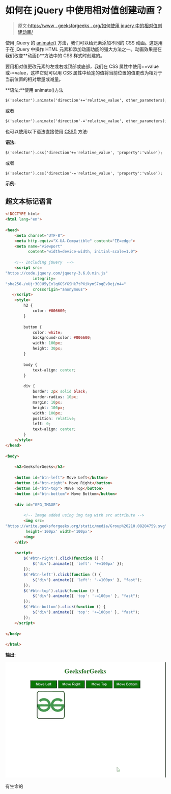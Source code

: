# 如何在 jQuery 中使用相对值创建动画？

> 原文:[https://www . geeksforgeeks . org/如何使用 jquery 中的相对值创建动画/](https://www.geeksforgeeks.org/how-to-create-animations-using-relative-value-in-jquery/)

使用 jQuery 的 [animate()](https://www.geeksforgeeks.org/jquery-animate-with-examples/) 方法，我们可以给元素添加不同的 CSS 动画。这是用于在 jQuery 中操作 HTML 元素和添加动画功能的强大方法之一。动画效果是在我们改变**动画()**方法中的 CSS 样式时创建的。

要用相对值更改元素的左或右或顶部或底部，我们在 CSS 属性中使用+=value 或-=value，这样它就可以用 CSS 属性中给定的值将当前位置的值更改为相对于当前位置的相对增量或减量。

**语法:**使用 animate()方法

```html
$('selector').animate('direction'+='relative_value', other_parameters);
```

或者

```html
$('selector').animate('direction'-='relative_value', other_parameters);
```

也可以使用以下语法直接使用 [CSS()](https://www.geeksforgeeks.org/jquery-css-method/) 方法:

**语法:**

```html
$('selector').css('direction'+='relative_value', 'property':'value');
```

或者

```html
$('selector').css('direction'-='relative_value', 'property':'value');
```

**示例:**

## 超文本标记语言

```html
<!DOCTYPE html>
<html lang="en">

<head>
    <meta charset="UTF-8">
    <meta http-equiv="X-UA-Compatible" content="IE=edge">
    <meta name="viewport" 
          content="width=device-width, initial-scale=1.0">

    <!-- Including jQuery  -->
    <script src=
"https://code.jquery.com/jquery-3.6.0.min.js"
            integrity=
"sha256-/xUj+3OJU5yExlq6GSYGSHk7tPXikynS7ogEvDej/m4=" 
            crossorigin="anonymous">
   </script>
    <style>
        h2 {
            color: #006600;
        }

        button {
            color: white;
            background-color: #006600;
            width: 100px;
            height: 30px;
        }

        body {
            text-align: center;
        }

        div {
            border: 2px solid black;
            border-radius: 10px;
            margin: 10px;
            height: 100px;
            width: 100px;
            position: relative;
            left: 0;
            text-align: center;
        }
    </style>
</head>

<body>

    <h2>GeeksforGeeks</h2>

    <button id="btn-left"> Move Left</button>
    <button id="btn-right"> Move Right</button>
    <button id="btn-top"> Move Top</button>
    <button id="btn-bottom"> Move Bottom</button>

    <div id="GFG_IMAGE">

        <!-- Image added using img tag with src attribute -->
        <img src=
"https://write.geeksforgeeks.org/static/media/Group%20210.08204759.svg" 
         height='100px' width='100px'>
        <img>
    </div>

    <script>
        $('#btn-right').click(function () {
            $('div').animate({ 'left': '+=100px' });
        });
        $('#btn-left').click(function () {
            $('div').animate({ 'left': '-=100px' }, "fast");
        });
        $('#btn-top').click(function () {
            $('div').animate({ 'top': '-=100px' }, "fast");
        });
        $('#btn-bottom').click(function () {
            $('div').animate({ 'top': '+=100px' }, "fast");
        });
    </script>

</body>

</html>
```

**输出:**

![](img/80b7ee4702e299f9566c5e0e726f59f0.png)

有生命的
